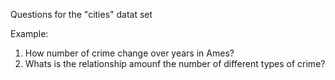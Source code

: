 Questions for the "cities" datat set 

Example:
1. How number of crime change over years in Ames?
2. Whats is the relationship amounf the number of different types of crime? 
